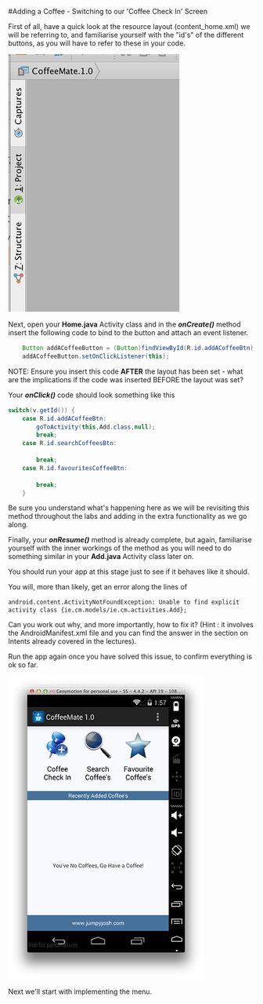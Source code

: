 #Adding a Coffee - Switching to our 'Coffee Check In' Screen

First of all, have a quick look at the resource layout (content_home.xml) we will be referring to, and familiarise yourself with the "id's" of the different buttons, as you will have to refer to these in your code.

![](../img/lab204.png)

Next, open your <b>Home.java</b> Activity class and in the <b><i>onCreate()</i></b> method insert the following code to bind to the button and attach an event listener.

~~~java
    Button addACoffeeButton = (Button)findViewById(R.id.addACoffeeBtn);
	addACoffeeButton.setOnClickListener(this);
~~~

NOTE: Ensure you insert this code <b>AFTER</b> the layout has been set - what are the implications if the code was inserted BEFORE the layout was set?

Your <b><i>onClick()</i></b> code should look something like this

~~~Java
switch(v.getId()) {
    case R.id.addACoffeeBtn:
        goToActivity(this,Add.class,null);
        break;
    case R.id.searchCoffeesBtn:

        break;
    case R.id.favouritesCoffeeBtn: 

        break;
    }
~~~

Be sure you understand what's happening here as we will be revisiting this method throughout the labs and adding in the extra functionality as we go along. 

Finally, your <b><i>onResume()</i></b> method is already complete, but again, familiarise yourself with the inner workings of the method as you will need to do something similar in your <b>Add.java</b> Activity class later on.  

You should run your app at this stage just to see if it behaves like it should.

You will, more than likely, get an error along the lines of 

~~~
android.content.ActivityNotFoundException: Unable to find explicit activity class {ie.cm.models/ie.cm.activities.Add};
~~~

Can you work out why, and more importantly, how to fix it? (Hint : it involves the AndroidManifest.xml file and you can find the answer in the section on Intents already covered in the lectures).

Run the app again once you have solved this issue, to confirm everything is ok so far.

![](../img/screen.png)

Next we'll start with implementing the menu.